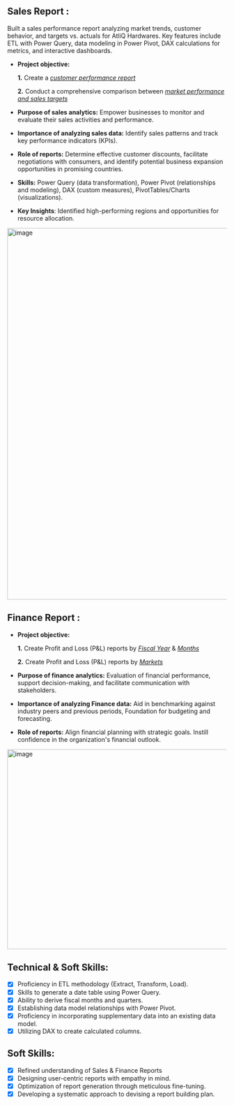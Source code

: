 ## Sales Report :

Built a sales performance report analyzing market trends, customer behavior, and targets vs. actuals for AtliQ Hardwares. Key features include ETL with Power Query, data modeling in Power Pivot, DAX calculations for metrics, and interactive dashboards.

- **Project objective:** 

    **1.** Create a _[customer performance report](https://github.com/AshitaC/Excel-Sales-Analytics/blob/main/Customer%20Sales%20Perfromance%20Report.pdf)_



    **2.** Conduct a comprehensive comparison between _[market performance and sales targets](https://github.com/AshitaC/Excel-Sales-Analytics/blob/main/Market%20Perfromance%20vs%20Target%20Report.pdf)_

- **Purpose of sales analytics:** Empower businesses to monitor and evaluate their sales activities and performance.

- **Importance of analyzing sales data:** Identify sales patterns and track key performance indicators (KPIs).

- **Role of reports:** Determine effective customer discounts, facilitate negotiations with consumers, and identify potential business expansion opportunities in promising countries.

- **Skills:** Power Query (data transformation), Power Pivot (relationships and modeling), DAX (custom measures), PivotTables/Charts (visualizations).

- **Key Insights**: Identified high-performing regions and opportunities for resource allocation.
  
<img width="808" height="851" alt="image" src="https://github.com/user-attachments/assets/8d2466c9-be2b-453b-bd04-89a3d9d9e059" />


## Finance Report :

- **Project objective:** 

    **1.** Create Profit and Loss (P&L) reports by _[Fiscal Year](https://github.com/AshitaC/Excel-Sales-Analytics/blob/main/P%26L%20Statement%20by%20Fiscal%20Year.pdf)_ & _[Months](https://github.com/AshitaC/Excel-Sales-Analytics/blob/main/P%26L%20Statement%20by%20Months.pdf)_ 

   **2.** Create Profit and Loss (P&L) reports by _[Markets](https://github.com/AshitaC/Excel-Sales-Analytics/blob/main/P%26L%20Statement%20by%20Markets.pdf)_

- **Purpose of finance analytics:** Evaluation of financial performance, support decision-making, and facilitate communication with stakeholders.

- **Importance of analyzing Finance data:** Aid in benchmarking against industry peers and previous periods, Foundation for budgeting and forecasting.

- **Role of reports:** Align financial planning with strategic goals. Instill confidence in the organization's financial outlook.
  
<img width="807" height="458" alt="image" src="https://github.com/user-attachments/assets/5b9ca89a-901f-4232-ac55-6a502c2c4261" />


## Technical & Soft Skills:
- [x]	Proficiency in ETL methodology (Extract, Transform, Load).
- [x]	Skills to generate a date table using Power Query.
- [x]	Ability to derive fiscal months and quarters.
- [x]	Establishing data model relationships with Power Pivot.
- [x]	Proficiency in incorporating supplementary data into an existing data model.
- [x]	Utilizing DAX to create calculated columns.

## Soft Skills:
- [x]	Refined understanding of Sales & Finance Reports
- [x]	Designing user-centric reports with empathy in mind.
- [x]	Optimization of report generation through meticulous fine-tuning.
- [x]	Developing a systematic approach to devising a report building plan.

